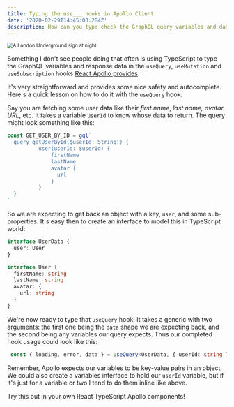 ```yaml
---
title: Typing the use___ hooks in Apollo Client
date: '2020-02-29T14:45:00.284Z'
description: How can you type check the GraphQL query variables and data response using TypeScript?
---
```


<img src="https://images.unsplash.com/photo-1561264687-6f0bd08b5931?ixlib=rb-1.2.1&ixid=eyJhcHBfaWQiOjEyMDd9&auto=format&fit=crop&w=1500&q=80" alt="A London Underground sign at night" style="zoom:80%;" />

Something I don't see people doing that often is using TypeScript to type the GraphQL variables and response data in the `useQuery`, `useMutation` and `useSubscription` hooks [React Apollo provides](https://www.apollographql.com/docs/react/).

It's very straightforward and provides some nice safety and autocomplete. Here's a quick lesson on how to do it with the `useQuery` hook:

Say you are fetching some user data like their *first name*, *last name,* *avatar URL*, etc. It takes a variable `userId` to know whose data to return. The query might look something like this:

```typescript
const GET_USER_BY_ID = gql`
  query getUserById($userId: String!) {
          user(userId: $userId) {
              firstName
              lastName
              avatar {
                url
              }
          }
  }
`
```

So we are expecting to get back an object with a key, `user`, and some sub-properties. It's easy then to create an interface to model this in TypeScript world:

```typescript
interface UserData {
  user: User
}

interface User {
  firstName: string
  lastName: string
  avatar: {
    url: string
  }
}
```

We're now ready to type that `useQuery` hook! It takes a generic with two arguments: the first one being the `data` shape we are expecting back, and the second being any variables our query expects. Thus our completed hook usage could look like this:

```typescript
 const { loading, error, data } = useQuery<UserData, { userId: string }>(GET_USER_BY_ID)
```

Remember, Apollo expects our variables to be key-value pairs in an object. We could also create a variables interface to hold our `userId` variable, but if it's just for a variable or two I tend to do them inline like above.

Try this out in your own React TypeScript Apollo components!



